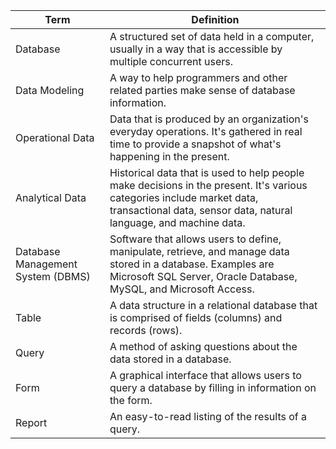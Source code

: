 | Term                              | Definition                                                                                                                                                                                   |
| --------------------------------- | -------------------------------------------------------------------------------------------------------------------------------------------------------------------------------------------- |
| Database                          | A structured set of data held in a computer, usually in a way that is accessible by multiple concurrent users.                                                                               |
| Data Modeling                     | A way to help programmers and other related parties make sense of database information.                                                                                                      |
| Operational Data                  | Data that is produced by an organization's everyday operations. It's gathered in real time to provide a snapshot of what's happening in the present.                                         |
| Analytical Data                   | Historical data that is used to help people make decisions in the present. It's various categories include market data, transactional data, sensor data, natural language, and machine data. |
| Database Management System (DBMS) | Software that allows users to define, manipulate, retrieve, and manage data stored in a database. Examples are Microsoft SQL Server, Oracle Database, MySQL, and Microsoft Access.           |
| Table                             | A data structure in a relational database that is comprised of fields (columns) and records (rows).                                                                                          |
| Query                             | A method of asking questions about the data stored in a database.                                                                                                                            |
| Form                              | A graphical interface that allows users to query a database by filling in information on the form.                                                                                           |
| Report                            | An easy-to-read listing of the results of a query.                                                                                                                                           |